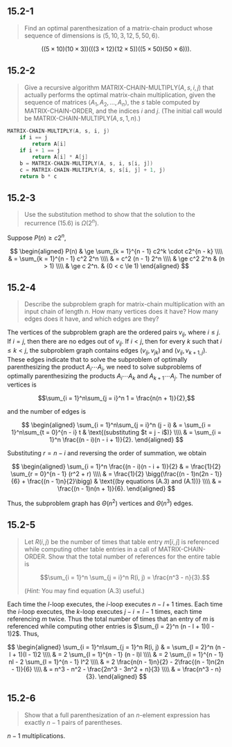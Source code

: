 ## 15.2-1

> Find an optimal parenthesization of a matrix-chain product whose sequence of dimensions is $\langle 5, 10, 3, 12, 5, 50, 6 \rangle$.

$$((5 \times 10)(10 \times 3))(((3 \times 12)(12 \times 5))((5 \times 50)(50 \times 6))).$$

## 15.2-2

> Give a recursive algorithm $\text{MATRIX-CHAIN-MULTIPLY}(A, s, i, j)$ that actually performs the optimal matrix-chain multiplication, given the sequence of matrices $\langle A_1, A_2, \ldots ,A_n \rangle$, the $s$ table computed by $\text{MATRIX-CHAIN-ORDER}$, and the indices $i$ and $j$. (The initial call would be $\text{MATRIX-CHAIN-MULTIPLY}(A, s, 1, n)$.)

```cpp
MATRIX-CHAIN-MULTIPLY(A, s, i, j)
    if i == j
        return A[i]
    if i + 1 == j
        return A[i] * A[j]
    b = MATRIX-CHAIN-MULTIPLY(A, s, i, s[i, j])
    c = MATRIX-CHAIN-MULTIPLY(A, s, s[i, j] + 1, j)
    return b * c
```

## 15.2-3

> Use the substitution method to show that the solution to the recurrence $\text{(15.6)}$ is $\Omega(2^n)$.

Suppose $P(n) \ge c2^n$,

$$
\begin{aligned}
P(n) & \ge   \sum_{k = 1}^{n - 1} c2^k \cdot c2^{n - k} \\\\
     & =     \sum_{k = 1}^{n - 1} c^2 2^n \\\\
     & =     c^2 (n - 1) 2^n \\\\
     & \ge   c^2 2^n & (n > 1) \\\\
     & \ge   c 2^n.  & (0 < c \le 1)
\end{aligned}
$$

## 15.2-4

> Describe the subproblem graph for matrix-chain multiplication with an input chain of length $n$. How many vertices does it have? How many edges does it have, and which edges are they?

The vertices of the subproblem graph are the ordered pairs $v_{ij}$, where $i \le j$. If $i = j$, then there are no edges out of $v_{ij}$. If $i < j$, then for every $k$ such that $i \le k < j$, the subproblem graph contains edges $(v_{ij}, v_{jk})$ and $(v_{ij}, v_{k + 1, j})$. These edges indicate that to solve the subproblem of optimally parenthesizing the product $A_i \cdots A_j$, we need to solve subproblems of optimally parenthesizing the products $A_i \cdots A_k$ and $A_{k + 1} \cdots A_j$. The number of vertices is

$$\sum_{i = 1}^n\sum_{j = i}^n 1 = \frac{n(n + 1)}{2},$$

and the number of edges is

$$
\begin{aligned}
\sum_{i = 1}^n\sum_{j = i}^n (j - i)
    & = \sum_{i = 1}^n\sum_{t = 0}^{n - i} t & \text{(substituting $t = j - i$)} \\\\
    & = \sum_{i = 1}^n \frac{(n - i)(n - i + 1)}{2}.
\end{aligned}
$$

Substituting $r = n - i$ and reversing the order of summation, we obtain

$$
\begin{aligned}
\sum_{i = 1}^n \frac{(n - i)(n - i + 1)}{2}
    & = \frac{1}{2} \sum_{r = 0}^{n - 1} (r^2 + r) \\\\
    & = \frac{1}{2} \bigg(\frac{(n - 1)n(2n - 1)}{6} + \frac{(n - 1)n}{2}\bigg) & \text{(by equations (A.3) and (A.1))} \\\\
    & = \frac{(n - 1)n(n + 1)}{6}.
\end{aligned}
$$

Thus, the subproblem graph has $\Theta(n^2)$ vertices and $\Theta(n^3)$ edges.

## 15.2-5

> Let $R(i, j)$ be the number of times that table entry $m[i, j]$ is referenced while computing other table entries in a call of $\text{MATRIX-CHAIN-ORDER}$. Show that the total number of references for the entire table is
>
> $$\sum_{i = 1}^n \sum_{j = i}^n R(i, j) = \frac{n^3 - n}{3}.$$
>
> ($\textit{Hint:}$ You may find equation $\text{(A.3)}$ useful.)

Each time the $l$-loop executes, the $i$-loop executes $n - l + 1$ times. Each time the $i$-loop executes, the $k$-loop executes $j - i = l - 1$ times, each time referencing $m$ twice. Thus the total number of times that an entry of $m$ is referenced while computing other entries is $\sum_{l = 2}^n (n - l + 1)(l - 1)2$. Thus,

$$
\begin{aligned}
\sum_{i = 1}^n\sum_{j = 1}^n R(i, j)
    & = \sum_{l = 2}^n (n - l + 1)(l - 1)2 \\\\
    & = 2 \sum_{l = 1}^{n - 1} (n - l)l \\\\
    & = 2 \sum_{l = 1}^{n - 1} nl - 2 \sum_{l = 1}^{n - 1} l^2 \\\\
    & = 2 \frac{n(n - 1)n}{2} - 2\frac{(n - 1)n(2n - 1)}{6} \\\\
    & = n^3 - n^2 - \frac{2n^3 - 3n^2 + n}{3} \\\\
    & = \frac{n^3 - n}{3}.
\end{aligned}
$$

## 15.2-6

> Show that a full parenthesization of an $n$-element expression has exactly $n - 1$ pairs of parentheses.

$n - 1$ multiplications.
